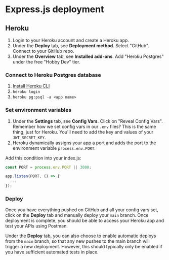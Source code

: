 # Express.js deployment

## Heroku

1. Login to your Heroku account and create a Heroku app.
1. Under the **Deploy** tab, see **Deployment method**. Select "GitHub". Connect to your GitHub repo.
1. Under the **Overview** tab, see **Installed add-ons**. Add "Heroku Postgres" under the free "Hobby Dev" tier.

### Connect to Heroku Postgres database

1. [Install Heroku CLI](https://devcenter.heroku.com/articles/heroku-cli#download-and-install)
2. `heroku login`
3. `heroku pg:psql -a <app name>`

### Set environment variables

1. Under the **Settings** tab, see **Config Vars**. Click on "Reveal Config Vars". Remember how we set config vars in our `.env` files? This is the same thing, just for Heroku. You'll need to add the key and values of your `JWT_SECRET_KEY`.
1. Heroku dynamically assigns your app a port and adds the port to the environment variable `process.env.PORT`.

Add this condition into your index.js:

```js
const PORT = process.env.PORT || 3000;

app.listen(PORT, () => {
  ...
});
```

### Deploy

Once you have everything pushed on GitHub and all your config vars set, click on the **Deploy** tab and manually deploy your `main` branch. Once deployment is complete, you should be able to access your Heroku app and test your APIs using Postman.

Under the **Deploy** tab, you can also choose to enable automatic deploys from the `main` branch, so that any new pushes to the main branch will trigger a new deployment. However, this should typically only be enabled if you have sufficient automated tests in place.
